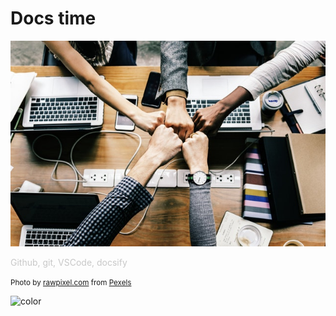 # Docs time 

![logo](logo.jpeg)

<span style="color:#c8c8c8">Github, git, VSCode, docsify</span>

<small>Photo by [rawpixel.com](https://www.pexels.com/@rawpixel?utm_content=attributionCopyText&utm_medium=referral&utm_source=pexels) from [Pexels](https://www.pexels.com/photo/group-hand-fist-bump-1068523/?utm_content=attributionCopyText&utm_medium=referral&utm_source=pexels)</small>


<!-- background color -->

![color](#3f3f3f)



